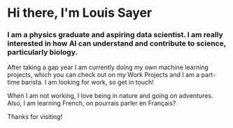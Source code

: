 # Hi there, I'm Louis Sayer 

### I am a physics graduate and aspiring data scientist. I am really interested in how AI can understand and contribute to science, particularly biology.

After taking a gap year I am currently doing my own machine learning projects, which you can check out on my Work Projects and I am a part-time barista. I am looking for work, so get in touch!

When I am not working, I love being in nature and going on adventures. Also, I am learning French, on pourrais parler en Français?

Thanks for visiting!
